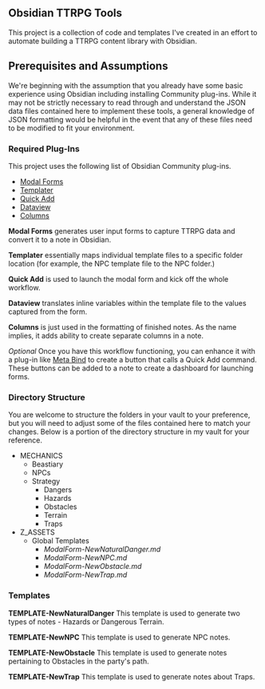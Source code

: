 ## Obsidian TTRPG Tools

This project is a collection of code and templates I've created in an effort to automate building a TTRPG content library with Obsidian. 

## Prerequisites and Assumptions

We're beginning with the assumption that you already have some basic experience using Obsidian including installing Community plug-ins. While it may not be strictly necessary to read through and understand the JSON data files contained here to implement these tools, a general knowledge of JSON formatting would be helpful in the event that any of these files need to be modified to fit your environment. 

### Required Plug-Ins

This project uses the following list of Obsidian Community plug-ins. 

+ [Modal Forms](https://github.com/danielo515/obsidian-modal-form)
+ [Templater](https://github.com/SilentVoid13/Templater)
+ [Quick Add](https://github.com/chhoumann/quickadd)
+ [Dataview](https://blacksmithgu.github.io/obsidian-dataview/)
+ [Columns](https://github.com/tnichols217/obsidian-columns)

**Modal Forms** generates user input forms to capture TTRPG data and convert it to a note in Obsidian. 

**Templater** essentially maps individual template files to a specific folder location (for example, the NPC template file to the NPC folder.)

**Quick Add** is used to launch the modal form and kick off the whole workflow.

**Dataview** translates inline variables within the template file to the values captured from the form. 

**Columns** is just used in the formatting of finished notes. As the name implies, it adds ability to create separate columns in a note. 

*Optional* Once you have this workflow functioning, you can enhance it with a plug-in like [Meta Bind](https://github.com/mProjectsCode/obsidian-meta-bind-plugin) to create a button that calls a Quick Add command. These buttons can be added to a note to create a dashboard for launching forms. 

### Directory Structure

You are welcome to structure the folders in your vault to your preference, but you will need to adjust some of the files contained here to match your changes. Below is a portion of the directory structure in my vault for your reference. 

+ MECHANICS
    + Beastiary
    + NPCs
    + Strategy
        + Dangers
        + Hazards
        + Obstacles
        + Terrain
        + Traps
+ Z_ASSETS
    + Global Templates
        + _ModalForm-NewNaturalDanger.md_
        + _ModalForm-NewNPC.md_
        + _ModalForm-NewObstacle.md_
        + _ModalForm-NewTrap.md_

### Templates

**TEMPLATE-NewNaturalDanger** This template is used to generate two types of notes - Hazards or Dangerous Terrain. 

**TEMPLATE-NewNPC** This template is used to generate NPC notes. 

**TEMPLATE-NewObstacle** This template is used to generate notes pertaining to Obstacles in the party's path. 

**TEMPLATE-NewTrap** This template is used to generate notes about Traps. 
